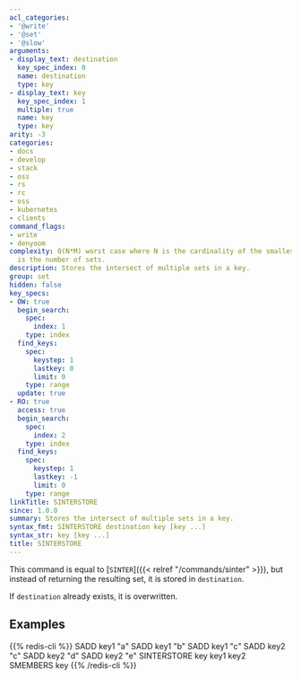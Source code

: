 ```yaml
---
acl_categories:
- '@write'
- '@set'
- '@slow'
arguments:
- display_text: destination
  key_spec_index: 0
  name: destination
  type: key
- display_text: key
  key_spec_index: 1
  multiple: true
  name: key
  type: key
arity: -3
categories:
- docs
- develop
- stack
- oss
- rs
- rc
- oss
- kubernetes
- clients
command_flags:
- write
- denyoom
complexity: O(N*M) worst case where N is the cardinality of the smallest set and M
  is the number of sets.
description: Stores the intersect of multiple sets in a key.
group: set
hidden: false
key_specs:
- OW: true
  begin_search:
    spec:
      index: 1
    type: index
  find_keys:
    spec:
      keystep: 1
      lastkey: 0
      limit: 0
    type: range
  update: true
- RO: true
  access: true
  begin_search:
    spec:
      index: 2
    type: index
  find_keys:
    spec:
      keystep: 1
      lastkey: -1
      limit: 0
    type: range
linkTitle: SINTERSTORE
since: 1.0.0
summary: Stores the intersect of multiple sets in a key.
syntax_fmt: SINTERSTORE destination key [key ...]
syntax_str: key [key ...]
title: SINTERSTORE
---
```

This command is equal to [`SINTER`]({{< relref "/commands/sinter" >}}), but instead of returning the resulting set,
it is stored in `destination`.

If `destination` already exists, it is overwritten.

## Examples

{{% redis-cli %}}
SADD key1 "a"
SADD key1 "b"
SADD key1 "c"
SADD key2 "c"
SADD key2 "d"
SADD key2 "e"
SINTERSTORE key key1 key2
SMEMBERS key
{{% /redis-cli %}}

